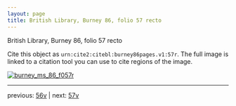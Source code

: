 ```yaml
---
layout: page
title: British Library, Burney 86, folio 57 recto
---
```


British Library, Burney 86, folio 57 recto

Cite this object as `urn:cite2:citebl:burney86pages.v1:57r`.  The full image is linked to a citation tool you can use to cite regions of the image.

[![burney_ms_86_f057r](http://www.homermultitext.org/iipsrv?IIIF=/project/homer/pyramidal/deepzoom/citebl/burney86imgs/v1/burney_ms_86_f057r.tif/full/800,/0/default.jpg)](http://www.homermultitext.org/ict2/?urn=urn:cite2:citebl:burney86imgs.v1:burney_ms_86_f057r) 

---

previous:  [56v](../56v/) | next: [57v](../57v/)